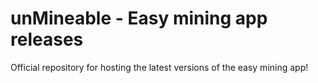 # unMineable - Easy mining app releases
Official repository for hosting the latest versions of the easy mining app!
